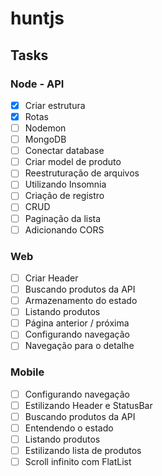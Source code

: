 # huntjs
## Tasks
### Node - API
- [x]  Criar estrutura
- [x]  Rotas
- [ ]  Nodemon
- [ ]  MongoDB
- [ ]  Conectar database
- [ ]  Criar model de produto
- [ ]  Reestruturação de arquivos
- [ ]  Utilizando Insomnia
- [ ]  Criação de registro
- [ ]  CRUD
- [ ]  Paginação da lista
- [ ]  Adicionando CORS

### Web
- [ ]  Criar Header
- [ ]  Buscando produtos da API
- [ ]  Armazenamento do estado
- [ ]  Listando produtos
- [ ]  Página anterior / próxima
- [ ]  Configurando navegação
- [ ]  Navegação para o detalhe

### Mobile
- [ ]  Configurando navegação
- [ ]  Estilizando Header e StatusBar
- [ ]  Buscando produtos da API
- [ ]  Entendendo o estado
- [ ]  Listando produtos
- [ ]  Estilizando lista de produtos
- [ ]  Scroll infinito com FlatList

